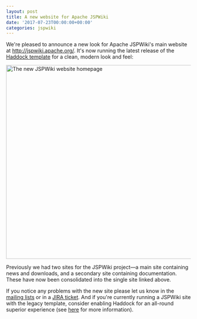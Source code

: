 ```yaml
---
layout: post
title: A new website for Apache JSPWiki
date: '2017-07-23T00:00:00+00:00'
categories: jspwiki
---
```

<p>
We're pleased to announce a new look for Apache JSPWiki's main website at <a href="https://jspwiki.apache.org/" target="_blank" title="JSPWiki's main website">http://jspwiki.apache.org/</a>. It's now running the latest release of the <a href="https://blogs.apache.org/jspwiki/entry/introducing_the_haddock_template" target="_blank" title="More information on JSPWiki's Haddock template">Haddock template</a> for a clean, modern look and feel:</p> 
  <p><img src="https://blogs.apache.org/jspwiki/mediaresource/eeca035a-3ca5-447d-aa34-b5c5052d8774" alt="The new JSPWiki website homepage" width="920" height="530" /><br /></p> 
  <p>Previously we had two sites for the JSPWiki project—a main site containing news and downloads, and a secondary site containing documentation. These have now been consolidated into the single site linked above.</p> 
  <p>If you notice any problems with the new site please let us know in the <a href="https://jspwiki.apache.org/community/mailing_lists.html" target="_blank" title="JSPWiki mailing lists">mailing lists</a> or in a <a href="https://issues.apache.org/jira/projects/JSPWIKI" target="_blank" title="JSPWiki issue tracker">JIRA ticket</a>. And if you're currently running a JSPWiki site with the legacy template, consider enabling Haddock for an all-round superior experience (see <a href="https://blogs.apache.org/jspwiki/entry/introducing_the_haddock_template" target="_blank" title="Introducing the Haddock template">here</a> for more information).<br /></p>
